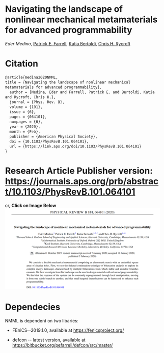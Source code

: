 # Navigating the landscape of nonlinear mechanical metamaterials for advanced programmability

*Eder Medina*,
[Patrick E. Farrell](http://www.pefarrell.org/ ),
[Katia Bertoldi](https://bertoldi.seas.harvard.edu/), 
[Chris H. Rycroft](http://people.seas.harvard.edu/~chr/)


# Citation
```
@article{medina2020NMML,
title = {Navigating the landscape of nonlinear mechanical metamaterials for advanced programmability},
  author = {Medina, Eder and Farrell, Patrick E. and Bertoldi, Katia and Rycroft, Chris H.},
  journal = {Phys. Rev. B},
  volume = {101},
  issue = {6},
  pages = {064101},
  numpages = {6},
  year = {2020},
  month = {Feb},
  publisher = {American Physical Society},
  doi = {10.1103/PhysRevB.101.064101},
  url = {https://link.aps.org/doi/10.1103/PhysRevB.101.064101}
}
```

# Research Article Publisher version: https://journals.aps.org/prb/abstract/10.1103/PhysRevB.101.064101
or, **Click on Image Below**
[![Abstract](./images/abstract.png)](https://journals.aps.org/prb/abstract/10.1103/PhysRevB.101.064101)


# Dependecies 
NMML is dependent on two libaries:

* FEniCS--2019.1.0, available at https://fenicsproject.org/

* defcon -- latest version, available at https://bitbucket.org/pefarrell/defcon/src/master/
